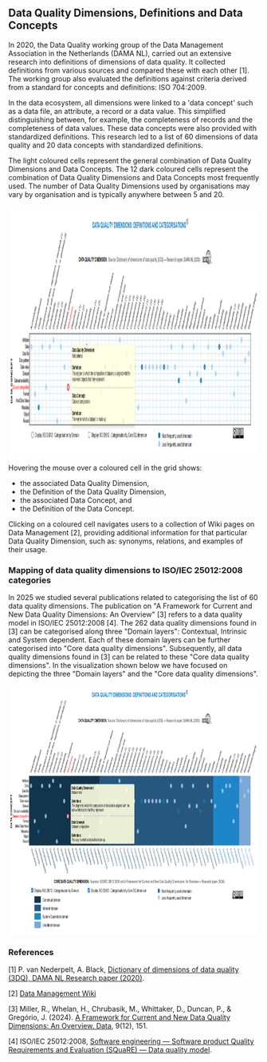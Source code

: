 ## Data Quality Dimensions, Definitions and Data Concepts

In 2020, the Data Quality working group of the Data Management Association in the Netherlands (DAMA NL), carried out an extensive research into definitions of dimensions of data quality. It collected definitions from various sources and compared these with each other [1]. The working group also evaluated the definitions against criteria derived from a standard for concepts and definitions: ISO 704:2009.

In the data ecosystem, all dimensions were linked to a 'data concept' such as a data file, an attribute, a record or a data value. This simplified distinguishing between, for example, the completeness of records and the completeness of data values. These data concepts were also provided with standardized definitions. This research led to a list of 60 dimensions of data quality and 20 data concepts with standardized definitions.

The light coloured cells represent the general combination of Data Quality Dimensions and Data Concepts. The 12 dark coloured cells represent the combination of Data Quality Dimensions and Data Concepts most frequently used. The number of Data Quality Dimensions used by organisations may vary by organisation and is typically anywhere between 5 and 20.

<p align="center">
  <img src="DAMA_NL_Interactive_Viz_26102025_001.png" width="1400" height="500">  
</p>

Hovering the mouse over a coloured cell in the grid shows:
- the associated Data Quality Dimension,
- the Definition of the Data Quality Dimension,
- the associated Data Concept, and
- the Definition of the Data Concept.

Clicking on a coloured cell navigates users to a collection of Wiki pages on Data Management [2], providing additional information for that particular Data Quality Dimension, such as: synonyms, relations, and examples of their usage.

### Mapping of data quality dimensions to ISO/IEC 25012:2008 categories

In 2025 we studied several publications related to categorising the list of 60 data quality dimensions. The publication on "A Framework for Current and New Data Quality Dimensions: An Overview" [3] refers to a data quality model in ISO/IEC 25012:2008 [4]. The 262 data quality dimensions found in [3] can be categorised along three "Domain layers": Contextual, Intrinsic and System dependent. Each of these domain layers can be further categorised into "Core data quality dimensions". Subsequently, all data quality dimensions found in [3] can be related to these "Core data quality dimensions". In the visualization shown below we have focused on depicting the three "Domain layers" and the "Core data quality dimensions". 

<p align="center">
  <img src="DAMA_NL_Interactive_Viz_26102025_002.png" width="1400" height="500">
</p>

### References

[1] P. van Nederpelt, A. Black, [Dictionary of dimensions of data quality (3DQ), DAMA NL Research paper (2020)](https://www.dama-nl.org/wp-content/uploads/2020/11/3DQ-Dictionary-of-Dimensions-of-Data-Quality-version-1.2-d.d.-14-Nov-2020.pdf).

[2] [Data Management Wiki](https://datamanagement.wiki/start)

[3] Miller, R., Whelan, H., Chrubasik, M., Whittaker, D., Duncan, P., & Gregório, J. (2024). [A Framework for Current and New Data Quality Dimensions: An Overview. Data](https://doi.org/10.3390/data9120151), 9(12), 151.

[4] ISO/IEC 25012:2008, [Software engineering — Software product Quality Requirements and Evaluation (SQuaRE) — Data quality model](https://www.iso.org/standard/35736.html).
